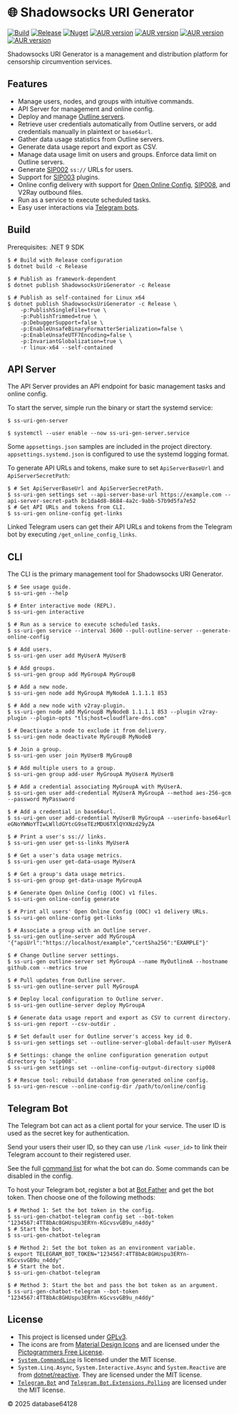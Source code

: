 # 🌐 Shadowsocks URI Generator

[![Build](https://github.com/database64128/shadowsocks-uri-generator/actions/workflows/build.yml/badge.svg)](https://github.com/database64128/shadowsocks-uri-generator/actions/workflows/build.yml)
[![Release](https://github.com/database64128/shadowsocks-uri-generator/actions/workflows/release.yml/badge.svg)](https://github.com/database64128/shadowsocks-uri-generator/actions/workflows/release.yml)
[![Nuget](https://img.shields.io/nuget/v/ShadowsocksUriGenerator)](https://www.nuget.org/packages/ShadowsocksUriGenerator/)
[![AUR version](https://img.shields.io/aur/version/ss-uri-gen-git?label=ss-uri-gen-git)](https://aur.archlinux.org/packages/ss-uri-gen-git/)
[![AUR version](https://img.shields.io/aur/version/ss-uri-gen-server-git?label=ss-uri-gen-server-git)](https://aur.archlinux.org/packages/ss-uri-gen-server-git/)
[![AUR version](https://img.shields.io/aur/version/ss-uri-gen-chatbot-telegram-git?label=ss-uri-gen-chatbot-telegram-git)](https://aur.archlinux.org/packages/ss-uri-gen-chatbot-telegram-git/)
[![AUR version](https://img.shields.io/aur/version/ss-uri-gen-rescue-git?label=ss-uri-gen-rescue-git)](https://aur.archlinux.org/packages/ss-uri-gen-rescue-git/)

Shadowsocks URI Generator is a management and distribution platform for censorship circumvention services.

## Features

- Manage users, nodes, and groups with intuitive commands.
- API Server for management and online config.
- Deploy and manage [Outline servers](https://github.com/Jigsaw-Code/outline-server).
- Retrieve user credentials automatically from Outline servers, or add credentials manually in plaintext or `base64url`.
- Gather data usage statistics from Outline servers.
- Generate data usage report and export as CSV.
- Manage data usage limit on users and groups. Enforce data limit on Outline servers.
- Generate [SIP002](https://shadowsocks.org/en/spec/SIP002-URI-Scheme.html) `ss://` URLs for users.
- Support for [SIP003](https://shadowsocks.org/en/spec/Plugin.html) plugins.
- Online config delivery with support for [Open Online Config](https://github.com/Shadowsocks-NET/OpenOnlineConfig), [SIP008](https://shadowsocks.org/en/wiki/SIP008-Online-Configuration-Delivery.html), and V2Ray outbound files.
- Run as a service to execute scheduled tasks.
- Easy user interactions via [Telegram bots](https://core.telegram.org/bots).

## Build

Prerequisites: .NET 9 SDK

```console
$ # Build with Release configuration
$ dotnet build -c Release

$ # Publish as framework-dependent
$ dotnet publish ShadowsocksUriGenerator -c Release

$ # Publish as self-contained for Linux x64
$ dotnet publish ShadowsocksUriGenerator -c Release \
    -p:PublishSingleFile=true \
    -p:PublishTrimmed=true \
    -p:DebuggerSupport=false \
    -p:EnableUnsafeBinaryFormatterSerialization=false \
    -p:EnableUnsafeUTF7Encoding=false \
    -p:InvariantGlobalization=true \
    -r linux-x64 --self-contained
```

## API Server

The API Server provides an API endpoint for basic management tasks and online config.

To start the server, simple run the binary or start the systemd service:

```console
$ ss-uri-gen-server
```

```console
$ systemctl --user enable --now ss-uri-gen-server.service
```

Some `appsettings.json` samples are included in the project directory. `appsettings.systemd.json` is configured to use the systemd logging format.

To generate API URLs and tokens, make sure to set `ApiServerBaseUrl` and `ApiServerSecretPath`:

```console
$ # Set ApiServerBaseUrl and ApiServerSecretPath.
$ ss-uri-gen settings set --api-server-base-url https://example.com --api-server-secret-path 8c1da4d8-8684-4a2c-9abb-57b9d5fa7e52
$ # Get API URLs and tokens from CLI.
$ ss-uri-gen online-config get-links
```

Linked Telegram users can get their API URLs and tokens from the Telegram bot by executing `/get_online_config_links`.

## CLI

The CLI is the primary management tool for Shadowsocks URI Generator.

```console
$ # See usage guide.
$ ss-uri-gen --help

$ # Enter interactive mode (REPL).
$ ss-uri-gen interactive

$ # Run as a service to execute scheduled tasks.
$ ss-uri-gen service --interval 3600 --pull-outline-server --generate-online-config

$ # Add users.
$ ss-uri-gen user add MyUserA MyUserB

$ # Add groups.
$ ss-uri-gen group add MyGroupA MyGroupB

$ # Add a new node.
$ ss-uri-gen node add MyGroupA MyNodeA 1.1.1.1 853

$ # Add a new node with v2ray-plugin.
$ ss-uri-gen node add MyGroupB MyNodeB 1.1.1.1 853 --plugin v2ray-plugin --plugin-opts "tls;host=cloudflare-dns.com"

$ # Deactivate a node to exclude it from delivery.
$ ss-uri-gen node deactivate MyGroupB MyNodeB

$ # Join a group.
$ ss-uri-gen user join MyUserB MyGroupB

$ # Add multiple users to a group.
$ ss-uri-gen group add-user MyGroupA MyUserA MyUserB

$ # Add a credential associating MyGroupA with MyUserA.
$ ss-uri-gen user add-credential MyUserA MyGroupA --method aes-256-gcm --password MyPassword

$ # Add a credential in base64url.
$ ss-uri-gen user add-credential MyUserB MyGroupA --userinfo-base64url eGNoYWNoYTIwLWlldGYtcG9seTEzMDU6TXlQYXNzd29yZA

$ # Print a user's ss:// links.
$ ss-uri-gen user get-ss-links MyUserA

$ # Get a user's data usage metrics.
$ ss-uri-gen user get-data-usage MyUserA

$ # Get a group's data usage metrics.
$ ss-uri-gen group get-data-usage MyGroupA

$ # Generate Open Online Config (OOC) v1 files.
$ ss-uri-gen online-config generate

$ # Print all users' Open Online Config (OOC) v1 delivery URLs.
$ ss-uri-gen online-config get-links

$ # Associate a group with an Outline server.
$ ss-uri-gen outline-server add MyGroupA '{"apiUrl":"https://localhost/example","certSha256":"EXAMPLE"}'

$ # Change Outline server settings.
$ ss-uri-gen outline-server set MyGroupA --name MyOutlineA --hostname github.com --metrics true

$ # Pull updates from Outline server.
$ ss-uri-gen outline-server pull MyGroupA

$ # Deploy local configuration to Outline server.
$ ss-uri-gen outline-server deploy MyGroupA

$ # Generate data usage report and export as CSV to current directory.
$ ss-uri-gen report --csv-outdir .

$ # Set default user for Outline server's access key id 0.
$ ss-uri-gen settings set --outline-server-global-default-user MyUserA

$ # Settings: change the online configuration generation output directory to 'sip008'.
$ ss-uri-gen settings set --online-config-output-directory sip008

$ # Rescue tool: rebuild database from generated online config.
$ ss-uri-gen-rescue --online-config-dir /path/to/online/config
```

## Telegram Bot

The Telegram bot can act as a client portal for your service. The user ID is used as the secret key for authentication.

Send your users their user ID, so they can use `/link <user_id>` to link their Telegram account to their registered user.

See the full [command list](ShadowsocksUriGenerator.Chatbot.Telegram/UpdateHandler.cs) for what the bot can do. Some commands can be disabled in the config.

To host your Telegram bot, register a bot at [Bot Father](https://t.me/BotFather) and get the bot token. Then choose one of the following methods:

```console
$ # Method 1: Set the bot token in the config.
$ ss-uri-gen-chatbot-telegram config set --bot-token "1234567:4TT8bAc8GHUspu3ERYn-KGcvsvGB9u_n4ddy"
$ # Start the bot.
$ ss-uri-gen-chatbot-telegram
```

```console
$ # Method 2: Set the bot token as an environment variable.
$ export TELEGRAM_BOT_TOKEN="1234567:4TT8bAc8GHUspu3ERYn-KGcvsvGB9u_n4ddy"
$ # Start the bot.
$ ss-uri-gen-chatbot-telegram
```

```console
$ # Method 3: Start the bot and pass the bot token as an argument.
$ ss-uri-gen-chatbot-telegram --bot-token "1234567:4TT8bAc8GHUspu3ERYn-KGcvsvGB9u_n4ddy"
```

## License

- This project is licensed under [GPLv3](LICENSE).
- The icons are from [Material Design Icons](https://materialdesignicons.com/) and are licensed under the [Pictogrammers Free License](https://dev.materialdesignicons.com/license).
- [`System.CommandLine`](https://github.com/dotnet/command-line-api) is licensed under the MIT license.
- `System.Linq.Async`, `System.Interactive.Async` and `System.Reactive` are from [dotnet/reactive](https://github.com/dotnet/reactive). They are licensed under the MIT license.
- [`Telegram.Bot`](https://github.com/TelegramBots/Telegram.Bot) and [`Telegram.Bot.Extensions.Polling`](https://github.com/TelegramBots/Telegram.Bot.Extensions.Polling) are licensed under the MIT license.

© 2025 database64128
